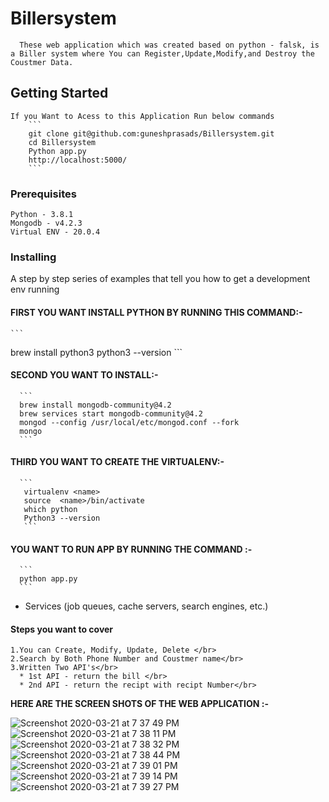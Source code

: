 # Billersystem
  ```
    These web application which was created based on python - falsk, is a Biller system where You can Register,Update,Modify,and Destroy the Coustmer Data.
   ``` 

## Getting Started</br>
    If you Want to Acess to this Application Run below commands
        ```
        git clone git@github.com:guneshprasads/Billersystem.git
        cd Billersystem
        Python app.py
        http://localhost:5000/
        ```

### Prerequisites </br>
  ```
  Python - 3.8.1   
  Mongodb - v4.2.3
  Virtual ENV - 20.0.4
  ```
### Installing </br>
  A step by step series of examples that tell you how to get a development env running
  
  #### FIRST YOU WANT INSTALL PYTHON BY RUNNING THIS COMMAND:-</br>
    ```  
   brew install python3
   python3 --version
    ```
  #### SECOND YOU WANT TO INSTALL:-</br>
      ```
      brew install mongodb-community@4.2
      brew services start mongodb-community@4.2
      mongod --config /usr/local/etc/mongod.conf --fork
      mongo
      ```
  #### THIRD YOU WANT TO CREATE THE VIRTUALENV:-</br>
      ```
       virtualenv <name>
       source  <name>/bin/activate
       which python
       Python3 --version
       ```
  #### YOU WANT TO RUN APP BY RUNNING THE COMMAND :-</br>
      ```
      python app.py
      ```
   
  
* Services (job queues, cache servers, search engines, etc.)



#### Steps you want to cover </br>
 ```
 1.You can Create, Modify, Update, Delete </br>
 2.Search by Both Phone Number and Coustmer name</br>
 3.Written Two API's</br>
   * 1st API - return the bill </br>
   * 2nd API - return the recipt with recipt Number</br> 
  ``` 
 
 
 **HERE ARE THE SCREEN SHOTS OF THE WEB APPLICATION :-** 
 
 ![Screenshot 2020-03-21 at 7 37 49 PM](https://user-images.githubusercontent.com/13889409/77229034-65d40a80-6bb1-11ea-9809-a61c64c7adea.png)
![Screenshot 2020-03-21 at 7 38 11 PM](https://user-images.githubusercontent.com/13889409/77229038-68cefb00-6bb1-11ea-954e-5be6b274be2d.png)
![Screenshot 2020-03-21 at 7 38 32 PM](https://user-images.githubusercontent.com/13889409/77229040-6b315500-6bb1-11ea-8db3-4d02244d3707.png)
![Screenshot 2020-03-21 at 7 38 44 PM](https://user-images.githubusercontent.com/13889409/77229041-6d93af00-6bb1-11ea-8ecf-7c692c29308c.png)
![Screenshot 2020-03-21 at 7 39 01 PM](https://user-images.githubusercontent.com/13889409/77229046-6f5d7280-6bb1-11ea-8461-ecabf2b1245b.png)
![Screenshot 2020-03-21 at 7 39 14 PM](https://user-images.githubusercontent.com/13889409/77229053-71bfcc80-6bb1-11ea-9034-af819b3db587.png)
![Screenshot 2020-03-21 at 7 39 27 PM](https://user-images.githubusercontent.com/13889409/77229057-73899000-6bb1-11ea-8ce1-b2d8aa316a1f.png)

